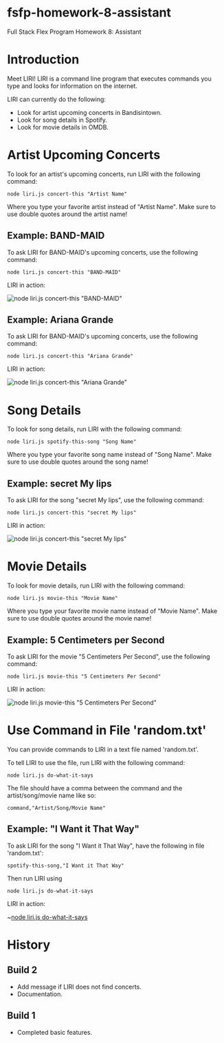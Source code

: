 # fsfp-homework-8-assistant

Full Stack Flex Program Homework 8: Assistant


# Introduction

Meet LIRI! LIRI is a command line program that executes commands you type and looks for information on the internet.

LIRI can currently do the following:

* Look for artist upcoming concerts in Bandisintown.
* Look for song details in Spotify.
* Look for movie details in OMDB.


# Artist Upcoming Concerts

To look for an artist's upcoming concerts, run LIRI with the following command:

```
node liri.js concert-this "Artist Name"
```

Where you type your favorite artist instead of "Artist Name". Make sure to use double quotes around the artist name!

## Example: BAND-MAID

To ask LIRI for BAND-MAID's upcoming concerts, use the following command:

```
node liri.js concert-this "BAND-MAID"
```

LIRI in action:

![node liri.js concert-this "BAND-MAID"](readme/concert-this-band-maid.png)

## Example: Ariana Grande

To ask LIRI for BAND-MAID's upcoming concerts, use the following command:

```
node liri.js concert-this "Ariana Grande"
```

LIRI in action:

![node liri.js concert-this "Ariana Grande"](readme/concert-this-ariana-grande.png)


# Song Details

To look for song details, run LIRI with the following command:

```
node liri.js spotify-this-song "Song Name"
```

Where you type your favorite song name instead of "Song Name". Make sure to use double quotes around the song name!

## Example: secret My lips

To ask LIRI for the song "secret My lips", use the following command:

```
node liri.js concert-this "secret My lips"
```

LIRI in action:

![node liri.js concert-this "secret My lips"](readme/spotify-this-song-secret-my-lips.png)


# Movie Details

To look for movie details, run LIRI with the following command:

```
node liri.js movie-this "Movie Name"
```

Where you type your favorite movie name instead of "Movie Name". Make sure to use double quotes around the movie name!

## Example: 5 Centimeters per Second

To ask LIRI for the movie "5 Centimeters Per Second", use the following command:

```
node liri.js movie-this "5 Centimeters Per Second"
```

LIRI in action:

![node liri.js movie-this "5 Centimeters Per Second"](readme/movie-this-5-centimeters-per-second.png)


# Use Command in File 'random.txt'

You can provide commands to LIRI in a text file named 'random.txt'.

To tell LIRI to use the file, run LIRI with the following command:

```
node liri.js do-what-it-says
```

The file should have a comma between the command and the artist/song/movie name like so:

```
command,"Artist/Song/Movie Name"
```

## Example: "I Want it That Way"

To ask LIRI for the song "I Want it That Way", have the following in file 'random.txt':

```
spotify-this-song,"I Want it That Way"
```

Then run LIRI using

```
node liri.js do-what-it-says
```

LIRI in action:

~[node liri.js do-what-it-says](readme/do-what-it-says.png)



# History

## Build 2

* Add message if LIRI does not find concerts.
* Documentation.

## Build 1

* Completed basic features.
